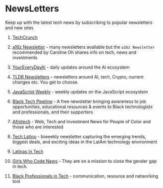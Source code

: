 # NewsLetters

Keep up with the latest tech news by subscribing to popular newsletters and new sites


1. [TechCrunch](https://techcrunch.com/?guccounter=1&guce_referrer=aHR0cHM6Ly93d3cuZ29vZ2xlLmNvbS8&guce_referrer_sig=AQAAABAmiveBJ7BKJvzRe61D1HBk9O0YDFmEB7jDuObWcOst0ruajfp1nkj5uEhpM3rjkXm6lrZ6KYUjyqw4IMDQOIJ1-MMDoZP3MlGJaIsU9iokqaAhLQVzmM6fI7YA6HHJaCt46dxoLEg_Xcy3ptJ4GycpAPg0zEgDwz2mGHQRlev0)

1. [a16z Newsletter](https://info.a16z.com/newsletters.html) - many newsletters available but the `a16z Newsletter` recommended by Caroline Oh shares info on tech, news and investments

1. [YourEveryDayAI](https://youreverydayai.com/) - daily updates around the AI ecosystem

1. [TLDR Newsletters](https://tldr.tech/) - newsletters around AI, tech, Crypto, current changes etc. You get to choose.

1. [JavaScript Weekly](https://javascriptweekly.com/) - weekly updates on the JavaScript ecosystem

1. [Black Tech Pipeline](https://blacktechpipeline.com/) - A free newsletter bringing awareness to job opportunities, educational resources & events to Black technologists and professionals, and their supporters

1. [Afrotech](https://afrotech.com/) -  Web, Tech and Investment News for People of Color and those who are interested

1. [Tech Latino](https://substack.com/@techlatino) - biweekly newsletter  capturing the emerging trends, biggest deals, and exciting ideas in the LatAm technology environment

1. [Latinas In Tech](https://latinasintech.org/blog)

1. [Girls Who Code News](https://girlswhocode.com/news) - They are on a mission to close the gender gap in tech.

1. [Black Professionals in Tech](https://www.bptn.com/) - communication, resource and networking tool